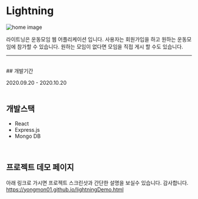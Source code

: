 # Lightning

![home image][logo]

[logo]: https://yongmon01.github.io/assets/css/images/img_c.jpg "app home image"

라이트닝은 운동모임 웹 어플리케이션 입니다. 사용자는 회원가입을 하고 원하는 운동모임에 참가할 수 있습니다.
원하는 모임이 없다면 모임을 직접 게시 할 수도 있습니다.
<br/>

------
<br/>
## 개발기간

2020.09.20 - 2020.10.20
<br/><br/>

## 개발스택

* React
* Express.js
* Mongo DB
<br/>

## 프로젝트 데모 페이지

아래 링크로 가시면 프로젝트 스크린샷과 간단한 설명을 보실수 있습니다. 감사합니다.
https://yongmon01.github.io/lightningDemo.html


